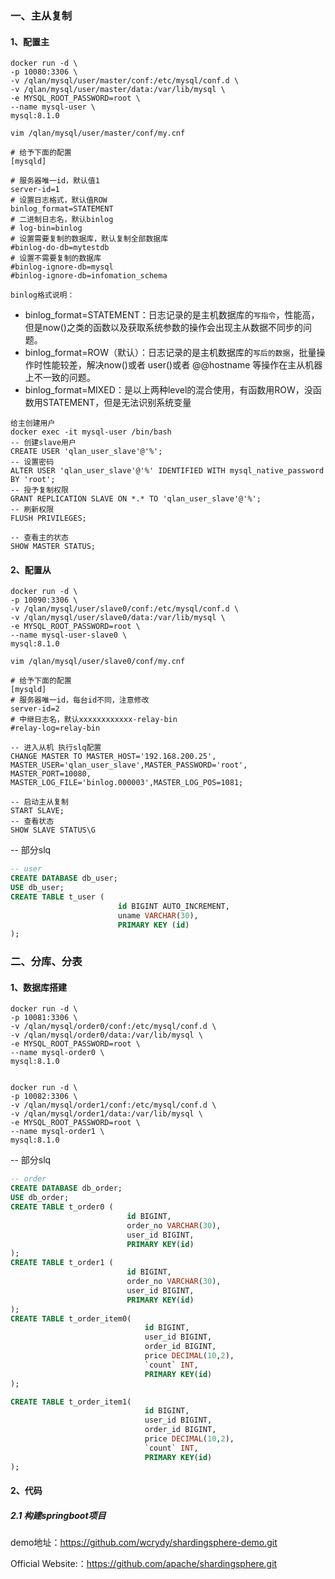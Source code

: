 ###  一、主从复制

#### 1、配置主

``` shell
docker run -d \
-p 10080:3306 \
-v /qlan/mysql/user/master/conf:/etc/mysql/conf.d \
-v /qlan/mysql/user/master/data:/var/lib/mysql \
-e MYSQL_ROOT_PASSWORD=root \
--name mysql-user \
mysql:8.1.0

vim /qlan/mysql/user/master/conf/my.cnf

# 给予下面的配置
[mysqld]

# 服务器唯一id，默认值1
server-id=1
# 设置日志格式，默认值ROW
binlog_format=STATEMENT
# 二进制日志名，默认binlog
# log-bin=binlog
# 设置需要复制的数据库，默认复制全部数据库
#binlog-do-db=mytestdb
# 设置不需要复制的数据库
#binlog-ignore-db=mysql
#binlog-ignore-db=infomation_schema

```



`binlog格式说明：`

- binlog_format=STATEMENT：日志记录的是主机数据库的`写指令`，性能高，但是now()之类的函数以及获取系统参数的操作会出现主从数据不同步的问题。
- binlog_format=ROW（默认）：日志记录的是主机数据库的`写后的数据`，批量操作时性能较差，解决now()或者  user()或者  @@hostname 等操作在主从机器上不一致的问题。
- binlog_format=MIXED：是以上两种level的混合使用，有函数用ROW，没函数用STATEMENT，但是无法识别系统变量

``` shell
给主创建用户
docker exec -it mysql-user /bin/bash
-- 创建slave用户
CREATE USER 'qlan_user_slave'@'%';
-- 设置密码
ALTER USER 'qlan_user_slave'@'%' IDENTIFIED WITH mysql_native_password BY 'root';
-- 授予复制权限
GRANT REPLICATION SLAVE ON *.* TO 'qlan_user_slave'@'%';
-- 刷新权限
FLUSH PRIVILEGES;

-- 查看主的状态
SHOW MASTER STATUS;
```

#### 2、配置从

``` shell
docker run -d \
-p 10090:3306 \
-v /qlan/mysql/user/slave0/conf:/etc/mysql/conf.d \
-v /qlan/mysql/user/slave0/data:/var/lib/mysql \
-e MYSQL_ROOT_PASSWORD=root \
--name mysql-user-slave0 \
mysql:8.1.0

vim /qlan/mysql/user/slave0/conf/my.cnf

# 给予下面的配置
[mysqld]
# 服务器唯一id，每台id不同，注意修改
server-id=2
# 中继日志名，默认xxxxxxxxxxxx-relay-bin
#relay-log=relay-bin

-- 进入从机 执行slq配置
CHANGE MASTER TO MASTER_HOST='192.168.200.25', 
MASTER_USER='qlan_user_slave',MASTER_PASSWORD='root', MASTER_PORT=10080,
MASTER_LOG_FILE='binlog.000003',MASTER_LOG_POS=1081; 

-- 启动主从复制
START SLAVE;
-- 查看状态
SHOW SLAVE STATUS\G

```

-- 部分slq

```sql
-- user 
CREATE DATABASE db_user;
USE db_user;
CREATE TABLE t_user (
                        id BIGINT AUTO_INCREMENT,
                        uname VARCHAR(30),
                        PRIMARY KEY (id)
);

```

### 二、分库、分表

#### 1、数据库搭建

```shell
docker run -d \
-p 10081:3306 \
-v /qlan/mysql/order0/conf:/etc/mysql/conf.d \
-v /qlan/mysql/order0/data:/var/lib/mysql \
-e MYSQL_ROOT_PASSWORD=root \
--name mysql-order0 \
mysql:8.1.0


docker run -d \
-p 10082:3306 \
-v /qlan/mysql/order1/conf:/etc/mysql/conf.d \
-v /qlan/mysql/order1/data:/var/lib/mysql \
-e MYSQL_ROOT_PASSWORD=root \
--name mysql-order1 \
mysql:8.1.0
```



-- 部分slq

```sql
-- order
CREATE DATABASE db_order;
USE db_order;
CREATE TABLE t_order0 (
                          id BIGINT,
                          order_no VARCHAR(30),
                          user_id BIGINT,
                          PRIMARY KEY(id)
);
CREATE TABLE t_order1 (
                          id BIGINT,
                          order_no VARCHAR(30),
                          user_id BIGINT,
                          PRIMARY KEY(id)
);
CREATE TABLE t_order_item0(
                              id BIGINT,
                              user_id BIGINT,
                              order_id BIGINT,
                              price DECIMAL(10,2),
                              `count` INT,
                              PRIMARY KEY(id)
);

CREATE TABLE t_order_item1(
                              id BIGINT,
                              user_id BIGINT,
                              order_id BIGINT,
                              price DECIMAL(10,2),
                              `count` INT,
                              PRIMARY KEY(id)
);
```

#### 2、代码

##### 2.1 构建springboot项目

demo地址：https://github.com/wcrydy/shardingsphere-demo.git

Official Website:：https://github.com/apache/shardingsphere.git




